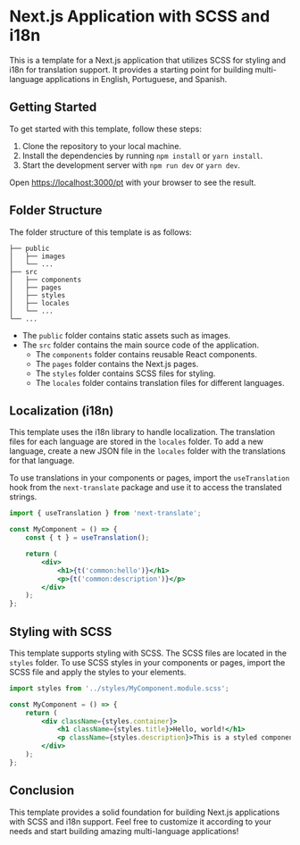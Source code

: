 # Next.js Application with SCSS and i18n

This is a template for a Next.js application that utilizes SCSS for styling and i18n for translation support. It provides a starting point for building multi-language applications in English, Portuguese, and Spanish.

## Getting Started

To get started with this template, follow these steps:

1. Clone the repository to your local machine.
2. Install the dependencies by running `npm install` or `yarn install`.
3. Start the development server with `npm run dev` or `yarn dev`.

Open [https://localhost:3000/pt](https://localhost:3000/pt) with your browser to see the result.

## Folder Structure

The folder structure of this template is as follows:

```
├── public
│   ├── images
│   └── ...
├── src
│   ├── components
│   ├── pages
│   ├── styles
│   ├── locales
│   └── ...
└── ...
```

- The `public` folder contains static assets such as images.
- The `src` folder contains the main source code of the application.
    - The `components` folder contains reusable React components.
    - The `pages` folder contains the Next.js pages.
    - The `styles` folder contains SCSS files for styling.
    - The `locales` folder contains translation files for different languages.

## Localization (i18n)

This template uses the i18n library to handle localization. The translation files for each language are stored in the `locales` folder. To add a new language, create a new JSON file in the `locales` folder with the translations for that language.

To use translations in your components or pages, import the `useTranslation` hook from the `next-translate` package and use it to access the translated strings.

```jsx
import { useTranslation } from 'next-translate';

const MyComponent = () => {
    const { t } = useTranslation();

    return (
        <div>
            <h1>{t('common:hello')}</h1>
            <p>{t('common:description')}</p>
        </div>
    );
};
```

## Styling with SCSS

This template supports styling with SCSS. The SCSS files are located in the `styles` folder. To use SCSS styles in your components or pages, import the SCSS file and apply the styles to your elements.

```jsx
import styles from '../styles/MyComponent.module.scss';

const MyComponent = () => {
    return (
        <div className={styles.container}>
            <h1 className={styles.title}>Hello, world!</h1>
            <p className={styles.description}>This is a styled component.</p>
        </div>
    );
};
```

## Conclusion

This template provides a solid foundation for building Next.js applications with SCSS and i18n support. Feel free to customize it according to your needs and start building amazing multi-language applications!
